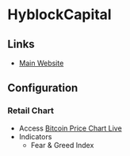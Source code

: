 # HyblockCapital

## Links

- [Main Website](https://hyblockcapital.com)

## Configuration

### Retail Chart

<!--
1d TF
-->

- Access [Bitcoin Price Chart Live](https://hyblockcapital.com/chart)
- Indicators
  - Fear & Greed Index

